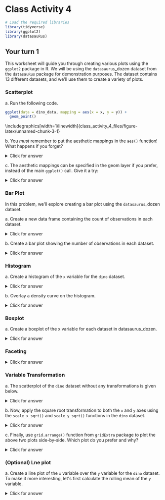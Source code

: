 # Class Activity 4


```r
# Load the required libraries
library(tidyverse)
library(ggplot2)
library(datasauRus)
```


## Your turn 1

This worksheet will guide you through creating various plots using the `ggplot2` package in R. We will be using the `datasaurus`_dozen dataset from the `datasauRus` package for demonstration purposes. The dataset contains 13 different datasets, and we'll use them to create a variety of plots.

### Scatterplot



a. Run the following code.


```r
ggplot(data = dino_data, mapping = aes(x = x, y = y)) +
  geom_point()
```


\includegraphics[width=1\linewidth]{class_activity_4_files/figure-latex/unnamed-chunk-3-1} 

b. You _must_ remember to put the aesthetic mappings in the `aes()` function! What happens if you forget? 

<details>
<summary class="answer">Click for answer</summary>
*Answer:* 

If you forget to put the aesthetic mappings inside the aes() function, ggplot2 will not be able to map the variables to the aesthetics correctly, and you might encounter an error or unexpected behavior in your plot.


```r
# Add a layer and see what happens
ggplot(data = dino_data , x = x , y = y)
```


\includegraphics[width=1\linewidth]{class_activity_4_files/figure-latex/unnamed-chunk-4-1} 

</details>

c. The aesthetic mappings can be specified in the geom layer if you prefer, instead of the main `ggplot()` call. Give it a try:

<details>
<summary class="answer">Click for answer</summary>
*Answer:* 


```r
# Rebuild the scatterplot with your aesthetic mapping in the geom layer
ggplot(data = dino_data) +
   geom_point(aes(x = x, y = y)) 
```


\includegraphics[width=1\linewidth]{class_activity_4_files/figure-latex/unnamed-chunk-5-1} 

</details>

### Bar Plot

In this problem, we'll explore creating a bar plot using the `datasaurus`_dozen dataset.

a. Create a new data frame containing the count of observations in each dataset.

<details>
<summary class="answer">Click for answer</summary>
*Answer:* 


```r
dataset_counts <- datasaurus_dozen %>%
  group_by(dataset) %>%
  summarise(count = n())
```

</details>

b. Create a bar plot showing the number of observations in each dataset.

<details>
<summary class="answer">Click for answer</summary>
*Answer:* 


```r
ggplot(data = dataset_counts, aes(x = dataset, y = count)) +
  geom_bar(stat = "identity") +
  theme(axis.text.x = element_text(angle = 45, hjust = 1)) 
```


\includegraphics[width=1\linewidth]{class_activity_4_files/figure-latex/unnamed-chunk-7-1} 

</details>

### Histogram

a. Create a histogram of the `x` variable for the `dino` dataset.

<details>
<summary class="answer">Click for answer</summary>
*Answer:* 


```r
ggplot(data = dino_data, aes(x = x)) +
  geom_histogram(binwidth = 1) 
```


\includegraphics[width=1\linewidth]{class_activity_4_files/figure-latex/unnamed-chunk-8-1} 

</details>

b. Overlay a density curve on the histogram.

<details>
<summary class="answer">Click for answer</summary>
*Answer:* 


```r
ggplot(data = dino_data, aes(x = x)) +
  geom_histogram(aes(y = after_stat(density)), binwidth = 2, fill = "lightblue") +
  geom_density(color = "red")
```


\includegraphics[width=1\linewidth]{class_activity_4_files/figure-latex/unnamed-chunk-9-1} 

</details>

### Boxplot


a. Create a boxplot of the x variable for each dataset in datasaurus_dozen.

<details>
<summary class="answer">Click for answer</summary>
*Answer:* 


```r
ggplot(data = datasaurus_dozen, aes(x = dataset, y = x)) +
  geom_boxplot() +
  theme(axis.text.x = element_text(angle = 45, hjust = 1))
```


\includegraphics[width=1\linewidth]{class_activity_4_files/figure-latex/unnamed-chunk-10-1} 

</details>

### Faceting

<details>
<summary class="answer">Click for answer</summary>
*Answer:* 

a. Create a scatterplot of `x` vs. `y` for each dataset in `datasaurus_dozen` using `facet_wrap()`.


```r
ggplot(data = datasaurus_dozen, aes(x = x, y = y)) +
  geom_point() +
  facet_wrap(~ dataset) +
  theme_minimal()
```


\includegraphics[width=1\linewidth]{class_activity_4_files/figure-latex/unnamed-chunk-11-1} 

</details>

### Variable Transformation

a. The scatterplot of the `dino` dataset without any transformations is given below.

<details>
<summary class="answer">Click for answer</summary>
*Answer:* 


```r
ggplot(data = dino_data, aes(x = x, y = y)) +
  geom_point() +
  theme_minimal() -> p1
```

</details>

b. Now, apply the square root transformation to both the `x` and `y` axes using the `scale_x_sqrt()` and `scale_y_sqrt()` functions in the `dino` dataset.

<details>
<summary class="answer">Click for answer</summary>
*Answer:* 


```r
ggplot(data = dino_data, aes(x = x, y = y)) +
  geom_point() +
  scale_x_sqrt() +
  scale_y_sqrt() +
  theme_minimal() -> p2
```

</details>

c. Finally, use `grid.arrange()` function from `gridExtra` package to plot the above two plots side-by-side. Which plot do you prefer and why?

<details>
<summary class="answer">Click for answer</summary>
*Answer:* The second plot is more revealing of a dinosaur than the first plot. 


```r
library(gridExtra)
grid.arrange(p1, p2, nrow = 1)
```


\includegraphics[width=1\linewidth]{class_activity_4_files/figure-latex/unnamed-chunk-14-1} 

</details>

### (Optional) Lne plot

a. Create a line plot of the `x` variable over the `y` variable for the `dino` dataset. To make it more interesting, let's first calculate the rolling mean of the `y` variable.

<details>
<summary class="answer">Click for answer</summary>
*Answer:* 


```r
dino_data <- dino_data %>%
  arrange(x) %>%
  mutate(rolling_mean_y = zoo::rollmean(y, k = 5, fill = NA))

# Line plot
ggplot(data = dino_data, aes(x = x, y = rolling_mean_y)) +
  geom_line(color = "blue") +
  theme_minimal()
```


\includegraphics[width=1\linewidth]{class_activity_4_files/figure-latex/unnamed-chunk-15-1} 

</details>

